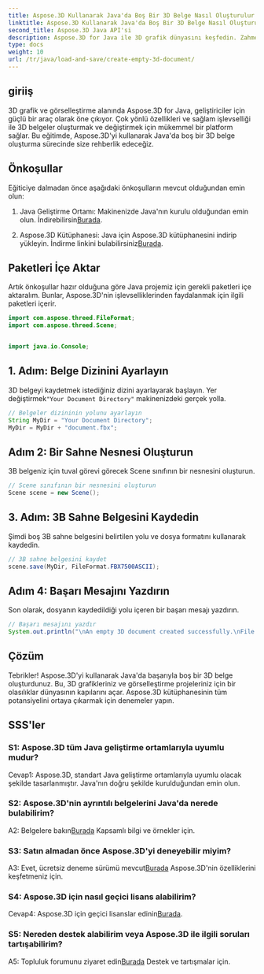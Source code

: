 ```yaml
---
title: Aspose.3D Kullanarak Java'da Boş Bir 3D Belge Nasıl Oluşturulur
linktitle: Aspose.3D Kullanarak Java'da Boş Bir 3D Belge Nasıl Oluşturulur
second_title: Aspose.3D Java API'si
description: Aspose.3D for Java ile 3D grafik dünyasını keşfedin. Zahmetsizce boş bir 3D belge oluşturmak için adım adım kılavuzumuzu izleyin.
type: docs
weight: 10
url: /tr/java/load-and-save/create-empty-3d-document/
---
```

## giriiş

3D grafik ve görselleştirme alanında Aspose.3D for Java, geliştiriciler için güçlü bir araç olarak öne çıkıyor. Çok yönlü özellikleri ve sağlam işlevselliği ile 3D belgeler oluşturmak ve değiştirmek için mükemmel bir platform sağlar. Bu eğitimde, Aspose.3D'yi kullanarak Java'da boş bir 3D belge oluşturma sürecinde size rehberlik edeceğiz.

## Önkoşullar

Eğiticiye dalmadan önce aşağıdaki önkoşulların mevcut olduğundan emin olun:

1.  Java Geliştirme Ortamı: Makinenizde Java'nın kurulu olduğundan emin olun. İndirebilirsin[Burada](https://www.java.com/download/).

2.  Aspose.3D Kütüphanesi: Java için Aspose.3D kütüphanesini indirip yükleyin. İndirme linkini bulabilirsiniz[Burada](https://releases.aspose.com/3d/java/).

## Paketleri İçe Aktar

Artık önkoşullar hazır olduğuna göre Java projemiz için gerekli paketleri içe aktaralım. Bunlar, Aspose.3D'nin işlevselliklerinden faydalanmak için ilgili paketleri içerir.

```java
import com.aspose.threed.FileFormat;
import com.aspose.threed.Scene;


import java.io.Console;
```

## 1. Adım: Belge Dizinini Ayarlayın

3D belgeyi kaydetmek istediğiniz dizini ayarlayarak başlayın. Yer değiştirmek`"Your Document Directory"` makinenizdeki gerçek yolla.

```java
// Belgeler dizininin yolunu ayarlayın
String MyDir = "Your Document Directory";
MyDir = MyDir + "document.fbx";
```

## Adım 2: Bir Sahne Nesnesi Oluşturun

3B belgeniz için tuval görevi görecek Scene sınıfının bir nesnesini oluşturun.

```java
// Scene sınıfının bir nesnesini oluşturun
Scene scene = new Scene();
```

## 3. Adım: 3B Sahne Belgesini Kaydedin

Şimdi boş 3B sahne belgesini belirtilen yolu ve dosya formatını kullanarak kaydedin.

```java
// 3B sahne belgesini kaydet
scene.save(MyDir, FileFormat.FBX7500ASCII);
```

## Adım 4: Başarı Mesajını Yazdırın

Son olarak, dosyanın kaydedildiği yolu içeren bir başarı mesajı yazdırın.

```java
// Başarı mesajını yazdır
System.out.println("\nAn empty 3D document created successfully.\nFile saved at " + MyDir);
```

## Çözüm

Tebrikler! Aspose.3D'yi kullanarak Java'da başarıyla boş bir 3D belge oluşturdunuz. Bu, 3D grafikleriniz ve görselleştirme projeleriniz için bir olasılıklar dünyasının kapılarını açar. Aspose.3D kütüphanesinin tüm potansiyelini ortaya çıkarmak için denemeler yapın.

## SSS'ler

### S1: Aspose.3D tüm Java geliştirme ortamlarıyla uyumlu mudur?

Cevap1: Aspose.3D, standart Java geliştirme ortamlarıyla uyumlu olacak şekilde tasarlanmıştır. Java'nın doğru şekilde kurulduğundan emin olun.

### S2: Aspose.3D'nin ayrıntılı belgelerini Java'da nerede bulabilirim?

 A2: Belgelere bakın[Burada](https://reference.aspose.com/3d/java/) Kapsamlı bilgi ve örnekler için.

### S3: Satın almadan önce Aspose.3D'yi deneyebilir miyim?

 A3: Evet, ücretsiz deneme sürümü mevcut[Burada](https://releases.aspose.com/) Aspose.3D'nin özelliklerini keşfetmeniz için.

### S4: Aspose.3D için nasıl geçici lisans alabilirim?

 Cevap4: Aspose.3D için geçici lisanslar edinin[Burada](https://purchase.aspose.com/temporary-license/).

### S5: Nereden destek alabilirim veya Aspose.3D ile ilgili soruları tartışabilirim?

 A5: Topluluk forumunu ziyaret edin[Burada](https://forum.aspose.com/c/3d/18) Destek ve tartışmalar için.